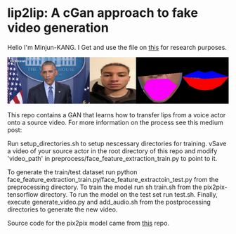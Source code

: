 # lip2lip: A cGan approach to fake video generation

Hello I'm Minjun-KANG.
I Get and use the file on [this](https://github.com/marcoamonteiro/lip2lip_demo.git) for research purposes. 


![](demo.gif)

This repo contains a GAN that learns how to transfer lips from a voice actor onto a source video. For more information on the process see this medium post:

Run setup_directories.sh to setup nescessary directories for training. vSave a video of your source actor in the root directory of this repo and modify 'video_path' in preprocess/face_feature_extraction_train.py to point to it.

To generate the train/test dataset run python face_feature_extraction_train.py/face_feature_extractoin_test.py from the preprocessing directory. To train the model run sh train.sh from the pix2pix-tensorflow directory. To run the model on the test set run test.sh. Finally, execute generate_video.py and add_audio.sh from the postprocessing directories to generate the new video. 

Source code for the pix2pix model came from [this](https://github.com/affinelayer/pix2pix-tensorflow) repo.

